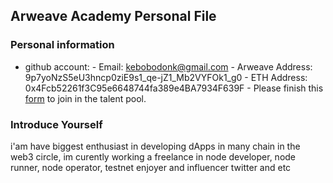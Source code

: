 ## Arweave Academy Personal File
### Personal information
- github account: - Email: kebobodonk@gmail.com - Arweave 
Address: 9p7yoNzS5eU3hncp0ziE9s1_qe-jZ1_Mb2VYFOk1_g0 - ETH 
Address: 0x4Fcb52261f3C95e6648744fa389e4BA7934F639F - Please 
finish this 
[form](https://docs.google.com/forms/d/e/1FAIpQLSfWA5fIIcBgmRppm3jNz5vmf9Mai_QMVil-2pO4r7YKn_Zhtw/viewform?usp=sf_link) 
to join in the talent pool.
### Introduce Yourself
 i'am have biggest enthusiast in developing dApps in many chain in the web3 circle, im curently working a freelance in node developer, node runner, node operator, testnet enjoyer and influencer twitter and etc
